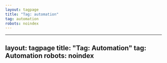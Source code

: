 ```yaml
---
layout: tagpage
title: "Tag: automation"
tag: automation
robots: noindex
---
```

---
layout: tagpage
title: "Tag: Automation"
tag: Automation
robots: noindex
---

